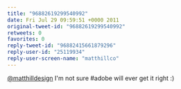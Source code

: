 ```yaml
---
title: "96882619299540992"
date: Fri Jul 29 09:59:51 +0000 2011
original-tweet-id: "96882619299540992"
retweets: 0
favorites: 0
reply-tweet-id: "96882415661879296"
reply-user-id: "25119934"
reply-user-screen-name: "matthillco"
---
```

<a href="https://twitter.com/matthilldesign">@matthilldesign</a> I'm not sure #adobe will ever get it right :)
